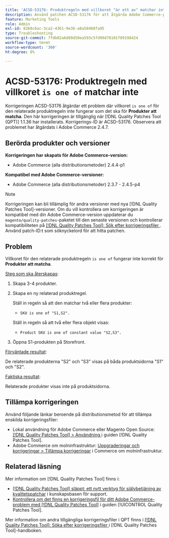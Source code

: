 ```yaml
---
title: 'ACSD-53176: Produktregeln med villkoret "är ett av" matchar inte'
description: Använd patchen ACSD-53176 för att åtgärda Adobe Commerce-problemet där den relaterade produktregeln "är ett av"-villkor inte fungerar som den ska för "Produkter att matcha".
feature: Marketing Tools
role: Admin
exl-id: 8260c6ac-3ca2-4361-9e36-a8a58468fa95
type: Troubleshooting
source-git-commit: 7fdb02a6d89d50ea593c5fd99d78101f89198424
workflow-type: tm+mt
source-wordcount: '360'
ht-degree: 0%

---
```


# ACSD-53176: Produktregeln med villkoret `is one of` matchar inte

Korrigeringen ACSD-53176 åtgärdar ett problem där villkoret `is one of` för den relaterade produktregeln inte fungerar som det ska för **Produkter att matcha**. Den här korrigeringen är tillgänglig när [!DNL Quality Patches Tool (QPT)] 1.1.36 har installerats. Korrigerings-ID är ACSD-53176. Observera att problemet har åtgärdats i Adobe Commerce 2.4.7.

## Berörda produkter och versioner

**Korrigeringen har skapats för Adobe Commerce-version:**

* Adobe Commerce (alla distributionsmetoder) 2.4.4-p1

**Kompatibel med Adobe Commerce-versioner:**

* Adobe Commerce (alla distributionsmetoder) 2.3.7 - 2.4.5-p4

>[!NOTE]
>
>Korrigeringen kan bli tillämplig för andra versioner med nya [!DNL Quality Patches Tool]-versioner. Om du vill kontrollera om korrigeringen är kompatibel med din Adobe Commerce-version uppdaterar du `magento/quality-patches`-paketet till den senaste versionen och kontrollerar kompatibiliteten på [[!DNL Quality Patches Tool]: Sök efter korrigeringsfiler ](https://experienceleague.adobe.com/tools/commerce-quality-patches/index.html). Använd patch-ID:t som söknyckelord för att hitta patchen.

## Problem

Villkoret för den relaterade produktregeln `is one of` fungerar inte korrekt för **Produkter att matcha**.

<u>Steg som ska återskapas</u>:

1. Skapa 3-4 produkter.
1. Skapa en ny relaterad produktregel.

   Ställ in regeln så att den matchar två eller flera produkter:
   * `SKU is one of "S1,S2".`

   Ställ in regeln så att två eller flera objekt visas:
   * `Product SKU is one of constant value "S2,S3".`

1. Öppna S1-produkten på Storefront.

<u>Förväntade resultat</u>:

De relaterade produkterna &quot;S2&quot; och &quot;S3&quot; visas på båda produktsidorna &quot;S1&quot; och &quot;S2&quot;.

<u>Faktiska resultat</u>:

Relaterade produkter visas inte på produktsidorna.

## Tillämpa korrigeringen

Använd följande länkar beroende på distributionsmetod för att tillämpa enskilda korrigeringsfiler:

* Lokal användning för Adobe Commerce eller Magento Open Source: [[!DNL Quality Patches Tool] > Användning ](/help/tools/quality-patches-tool/usage.md) i guiden [!DNL Quality Patches Tool].
* Adobe Commerce om molninfrastruktur: [Uppgraderingar och korrigeringar > Tillämpa korrigeringar](https://experienceleague.adobe.com/docs/commerce-cloud-service/user-guide/develop/upgrade/apply-patches.html) i Commerce om molninfrastruktur.

## Relaterad läsning

Mer information om [!DNL Quality Patches Tool] finns i:

* [[!DNL Quality Patches Tool] släppt: ett nytt verktyg för självbetjäning av kvalitetspatchar](https://experienceleague.adobe.com/en/docs/commerce-operations/tools/quality-patches-tool/quality-patches-tool-to-self-serve-quality-patches) i kunskapsbasen för support.
* [Kontrollera om det finns en korrigeringsfil för ditt Adobe Commerce-problem med  [!DNL Quality Patches Tool]](/help/tools/quality-patches-tool/patches-available-in-qpt/check-patch-for-magento-issue-with-magento-quality-patches.md) i guiden [!UICONTROL Quality Patches Tool].


Mer information om andra tillgängliga korrigeringsfiler i QPT finns i [[!DNL Quality Patches Tool]: Söka efter korrigeringsfiler ](https://experienceleague.adobe.com/tools/commerce-quality-patches/index.html) i [!DNL Quality Patches Tool]-handboken.
